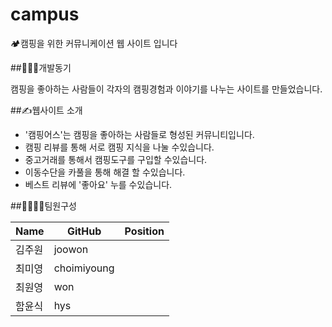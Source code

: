 # campus
🏕️캠핑을 위한 커뮤니케이션 웹 사이트 입니다


##👩🏻‍💻개발동기

캠핑을 좋아하는 사람들이 각자의 캠핑경험과 이야기를 나누는 사이트를 만들었습니다.



##✍️웹사이트 소개

- '캠핑어스'는 캠핑을 좋아하는 사람들로 형성된 커뮤니티입니다.
- 캠핑 리뷰를 통해 서로 캠핑 지식을 나눌 수있습니다.
- 중고거래를 통해서 캠핑도구를 구입할 수있습니다.
- 이동수단을 카풀을 통해 해결 할 수있습니다.
- 베스트 리뷰에 '좋아요' 누를 수있습니다.


##👨‍👨‍👧‍👧팀원구성

| Name |GitHub | Position |
| --- | --- | --- |
|김주원| joowon |    |
|최미영| choimiyoung |    |
|최원영| won |    |
|함윤식| hys |    |
